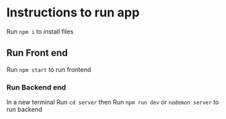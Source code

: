 # Instructions to run app

Run `npm i` to install files 

## Run Front end

Run `npm start` to run frontend

### Run Backend end

In a new terminal 
Run `cd server` then
Run `npm run dev` or `nodemon server` to run backend




